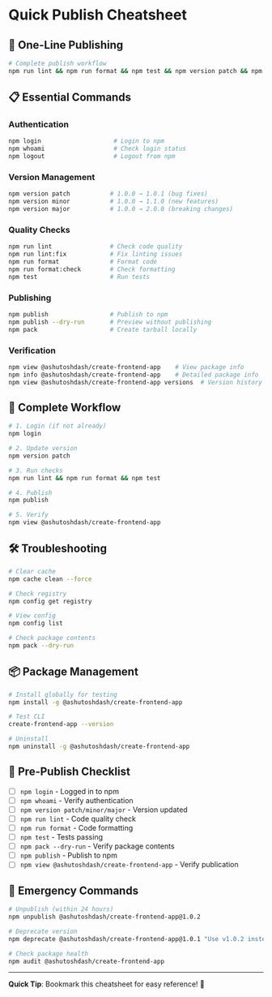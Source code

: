 # Quick Publish Cheatsheet

## 🚀 One-Line Publishing

```bash
# Complete publish workflow
npm run lint && npm run format && npm test && npm version patch && npm publish
```

## 📋 Essential Commands

### Authentication

```bash
npm login                    # Login to npm
npm whoami                   # Check login status
npm logout                   # Logout from npm
```

### Version Management

```bash
npm version patch           # 1.0.0 → 1.0.1 (bug fixes)
npm version minor           # 1.0.0 → 1.1.0 (new features)
npm version major           # 1.0.0 → 2.0.0 (breaking changes)
```

### Quality Checks

```bash
npm run lint                # Check code quality
npm run lint:fix            # Fix linting issues
npm run format              # Format code
npm run format:check        # Check formatting
npm test                    # Run tests
```

### Publishing

```bash
npm publish                 # Publish to npm
npm publish --dry-run       # Preview without publishing
npm pack                    # Create tarball locally
```

### Verification

```bash
npm view @ashutoshdash/create-frontend-app    # View package info
npm info @ashutoshdash/create-frontend-app    # Detailed package info
npm view @ashutoshdash/create-frontend-app versions  # Version history
```

## 🔄 Complete Workflow

```bash
# 1. Login (if not already)
npm login

# 2. Update version
npm version patch

# 3. Run checks
npm run lint && npm run format && npm test

# 4. Publish
npm publish

# 5. Verify
npm view @ashutoshdash/create-frontend-app
```

## 🛠️ Troubleshooting

```bash
# Clear cache
npm cache clean --force

# Check registry
npm config get registry

# View config
npm config list

# Check package contents
npm pack --dry-run
```

## 📦 Package Management

```bash
# Install globally for testing
npm install -g @ashutoshdash/create-frontend-app

# Test CLI
create-frontend-app --version

# Uninstall
npm uninstall -g @ashutoshdash/create-frontend-app
```

## 🎯 Pre-Publish Checklist

- [ ] `npm login` - Logged in to npm
- [ ] `npm whoami` - Verify authentication
- [ ] `npm version patch/minor/major` - Version updated
- [ ] `npm run lint` - Code quality check
- [ ] `npm run format` - Code formatting
- [ ] `npm test` - Tests passing
- [ ] `npm pack --dry-run` - Verify package contents
- [ ] `npm publish` - Publish to npm
- [ ] `npm view @ashutoshdash/create-frontend-app` - Verify publication

## 🚨 Emergency Commands

```bash
# Unpublish (within 24 hours)
npm unpublish @ashutoshdash/create-frontend-app@1.0.2

# Deprecate version
npm deprecate @ashutoshdash/create-frontend-app@1.0.1 "Use v1.0.2 instead"

# Check package health
npm audit @ashutoshdash/create-frontend-app
```

---

**Quick Tip**: Bookmark this cheatsheet for easy reference! 📌
